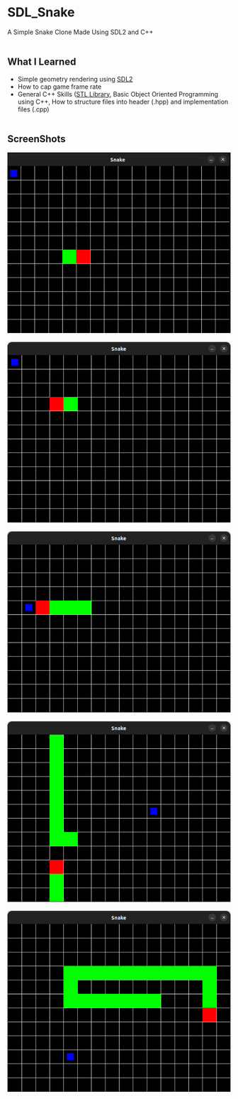 # SDL_Snake
A Simple Snake Clone Made Using SDL2 and C++
<br><br/>
## What I Learned
* Simple geometry rendering using [SDL2](https://www.libsdl.org/)
* How to cap game frame rate
* General C++ Skills ([STL Library](https://en.wikipedia.org/wiki/Standard_Template_Library), Basic Object Oriented Programming using C++, How to structure files into header (.hpp) and implementation files (.cpp)
<br><br/>
## ScreenShots
![](./data/screenshots/snakeRecording.gif)
<br><br/>
![](./data/screenshots/snake1.png)
<br><br/>
![](./data/screenshots/snake2.png)
<br><br/>
![](./data/screenshots/snake3.png)
<br><br/>
![](./data/screenshots/snake4.png)
<br><br/>
